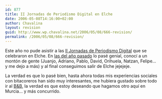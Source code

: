 ```yaml
---
id: 877
title: II Jornadas de Periodismo Digital en Elche
date: 2006-05-08T14:16:00+02:00
author: Chavalina
layout: revision
guid: http://www.wp.chavalina.net/2006/05/08/666-revision/
permalink: /2006/05/08/666-revision/
---
```

Este a&ntilde;o no pude asistir a las <a href="http://egaleradas.blogspot.com/2006/04/el-periodismo-participativo-debate-en.html" target="_blank">II Jornadas de Periodismo Digital</a> que se celebraron en Elche. En <a href="http://chavalina.net/comentar.php?idpost=414" target="_blank">las del a&ntilde;o pasado</a> lo pas&eacute; genial, conoc&iacute; a un mont&oacute;n de gente (Juanjo, Adriano, Pablo, David, Orihuela, Natzan, Felipe&#8230; y me dejo a m&aacute;s) y al final conseguimos salir de Elche jejejeje. 

La verdad es que lo pas&eacute; bien, hasta ahora todas mis experiencias sociales con bitacoreros han sido muy interesantes, me hubiera gustado sobre todo ir al <a title="Beers and blogs" href="http://egaleradas.blogspot.com/2006/04/beer-and-blogs-en-elche.html" target="_blank">B&B</a>, la verdad es que estoy deseando que hagamos otro aqu&iacute; en Murcia&#8230; y m&aacute;s concurrido.